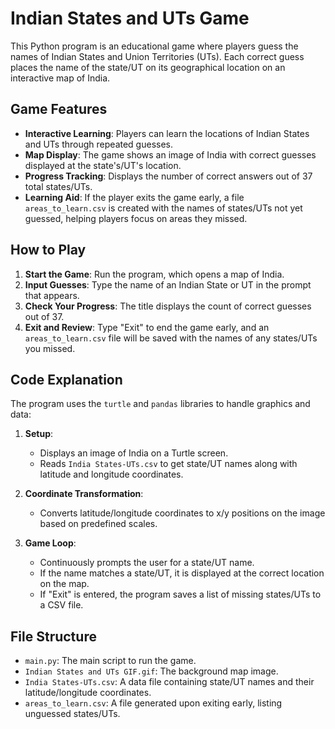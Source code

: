 # Indian States and UTs Game

This Python program is an educational game where players guess the names of Indian States and Union Territories (UTs). Each correct guess places the name of the state/UT on its geographical location on an interactive map of India.

## Game Features

- **Interactive Learning**: Players can learn the locations of Indian States and UTs through repeated guesses.
- **Map Display**: The game shows an image of India with correct guesses displayed at the state's/UT's location.
- **Progress Tracking**: Displays the number of correct answers out of 37 total states/UTs.
- **Learning Aid**: If the player exits the game early, a file `areas_to_learn.csv` is created with the names of states/UTs not yet guessed, helping players focus on areas they missed.

## How to Play

1. **Start the Game**: Run the program, which opens a map of India.
2. **Input Guesses**: Type the name of an Indian State or UT in the prompt that appears.
3. **Check Your Progress**: The title displays the count of correct guesses out of 37.
4. **Exit and Review**: Type "Exit" to end the game early, and an `areas_to_learn.csv` file will be saved with the names of any states/UTs you missed.

## Code Explanation

The program uses the `turtle` and `pandas` libraries to handle graphics and data:

1. **Setup**:
   - Displays an image of India on a Turtle screen.
   - Reads `India States-UTs.csv` to get state/UT names along with latitude and longitude coordinates.

2. **Coordinate Transformation**:
   - Converts latitude/longitude coordinates to x/y positions on the image based on predefined scales.

3. **Game Loop**:
   - Continuously prompts the user for a state/UT name.
   - If the name matches a state/UT, it is displayed at the correct location on the map.
   - If "Exit" is entered, the program saves a list of missing states/UTs to a CSV file.

## File Structure

- `main.py`: The main script to run the game.
- `Indian States and UTs GIF.gif`: The background map image.
- `India States-UTs.csv`: A data file containing state/UT names and their latitude/longitude coordinates.
- `areas_to_learn.csv`: A file generated upon exiting early, listing unguessed states/UTs.
